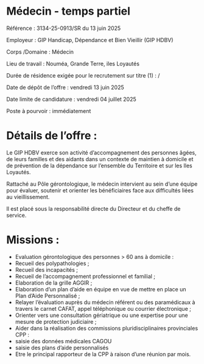# Médecin - temps partiel

Référence : 3134-25-0913/SR du 13 juin 2025

Employeur : GIP Handicap, Dépendance et Bien Vieillir (GIP HDBV)

Corps /Domaine : Médecin

Lieu de travail : Nouméa, Grande Terre, iles Loyautés

Durée de résidence exigée pour le recrutement sur titre (1) : /

Date de dépôt de l’offre : vendredi 13 juin 2025

Date limite de candidature : vendredi 04 juillet 2025

Poste à pourvoir : immédiatement

# Détails de l’offre :

Le GIP HDBV exerce son activité d’accompagnement des personnes âgées, de leurs familles et des aidants dans un contexte de maintien à domicile et de prévention de la dépendance sur l’ensemble du Territoire et sur les Iles Loyautés.

Rattaché au Pôle gérontologique, le médecin intervient au sein d’une équipe pour évaluer, soutenir et orienter les bénéficiaires face aux difficultés liées au vieillissement.

Il est placé sous la responsabilité directe du Directeur et du cheffe de service.

# Missions :

- Evaluation gérontologique des personnes > 60 ans à domicile :
- Recueil des polypathologies ;
- Recueil des incapacités ;
- Recueil de l’accompagnement professionnel et familial ;
- Elaboration de la grille AGGIR ;
- Elaboration d’un plan d’aide en équipe en vue de mettre en place un Plan d’Aide Personnalisé ;
- Relayer l’évaluation auprès du médecin référent ou des paramédicaux à travers le carnet CAFAT, appel téléphonique ou courrier électronique ;
- Orienter vers une consultation gériatrique ou une expertise pour une mesure de protection judiciaire ;
- Aider dans la réalisation des commissions pluridisciplinaires provinciales CPP :
- saisie des données médicales CAGOU
- saisie des plans d’aide personnalisés
- Etre le principal rapporteur de la CPP à raison d’une réunion par mois.